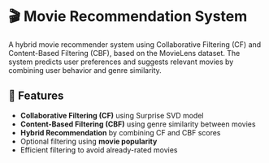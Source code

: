 # 🎬 Movie Recommendation System

A hybrid movie recommender system using Collaborative Filtering (CF) and Content-Based Filtering (CBF), based on the MovieLens dataset. The system predicts user preferences and suggests relevant movies by combining user behavior and genre similarity.

## 📌 Features

- **Collaborative Filtering (CF)** using Surprise SVD model
- **Content-Based Filtering (CBF)** using genre similarity between movies
- **Hybrid Recommendation** by combining CF and CBF scores
- Optional filtering using **movie popularity**
- Efficient filtering to avoid already-rated movies
